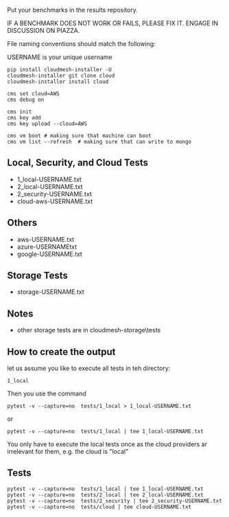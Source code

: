 Put your benchmarks in the results repository.

IF A BENCHMARK DOES NOT WORK OR FAILS, PLEASE FIX IT.
ENGAGE IN DISCUSSION ON PIAZZA.

File naming conventions should match the following:

USERNAME is your unique username

```
pip install cloudmesh-installer -U
cloudmesh-installer git clone cloud
cloudmesh-installer install cloud

cms set cloud=AWS
cms debug on

cms init
cms key add 
cms key upload --cloud=AWS

cms vm boot # making sure that machine can boot
cms vm list --refresh  # making sure that can write to mongo
```

## Local, Security, and Cloud Tests

- 1_local-USERNAME.txt
- 2_local-USERNAME.txt
- 2_security-USERNAME.txt
- cloud-aws-USERNAME.txt

## Others

- aws-USERNAME.txt
- azure-USERNAMEtxt
- google-USERNAME.txt

## Storage Tests

- storage-USERNAME.txt

## Notes

- other storage tests are in cloudmesh-storage\tests

## How to create the output

let us assume you like to execute all tests in teh directory: 

    1_local

Then you use the command

    pytest -v --capture=no  tests/1_local > 1_local-USERNAME.txt

or 

    pytest -v --capture=no  tests/1_local | tee 1_local-USERNAME.txt


  

You only have to execute the local tests once as the cloud providers ar
irrelevant for them, e.g. the cloud is "local"


## Tests

    pytest -v --capture=no  tests/1_local | tee 1_local-USERNAME.txt
    pytest -v --capture=no  tests/2_local | tee 2_local-USERNAME.txt
    pytest -v --capture=no  tests/2_security | tee 2_security-USERNAME.txt
    pytest -v --capture=no  tests/cloud | tee cloud-USERNAME.txt
